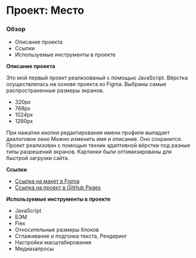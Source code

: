 # Проект: Место

### Обзор
* Описание проекта
* Ссылки
* Используемые инструменты в проекте

**Описание проекта**

Это мой первый проект реализованый с помощью JavaScript. 
Вёрстка осуществлялась на основе проекта из Figma.
Выбраны самые распространенные размеры экранов.
* 320px
* 768px
* 1024px
* 1280px

При нажатии кнопки редактирования имени профиля выпадает диалоговое окно 
Можно изменить имя и описание. Оно сохранится.
Проект реализован с помощью техник адаптивной вёрстки под разные типы разрешений экранов.
Картинки были оптимизированы для быстрой загрузки сайта.

**Ссылки**

* [Ссылка на макет в Figma](https://www.figma.com/file/2cn9N9jSkmxD84oJik7xL7/JavaScript.-Sprint-4?node-id=0%3A1)
* [Ссылка на проект в GitHub Pages](https://marina-diakonova.github.io/mesto/)

**Используемые инструменты в проекте**

* JavaScript
* БЭМ
* Flex
* Относительные размеры блоков
* Сглаживание и подгонка текста, Рендеринг
* Настройки масштабирования
* Медиазапросы
